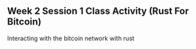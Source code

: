 ## Week 2 Session 1 Class Activity (Rust For Bitcoin)

Interacting with the bitcoin network with rust

